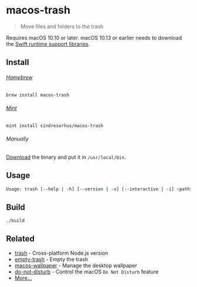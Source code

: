 # macos-trash

> Move files and folders to the trash

Requires macOS 10.10 or later. macOS 10.13 or earlier needs to download the [Swift runtime support libraries](https://support.apple.com/kb/DL1998).

## Install

###### [Homebrew](https://brew.sh)

```sh
brew install macos-trash
```

###### [Mint](https://github.com/yonaskolb/Mint)

```sh
mint install sindresorhus/macos-trash
```

###### Manually

[Download](https://github.com/sindresorhus/macos-trash/releases/latest) the binary and put it in `/usr/local/bin`.

## Usage

```sh
Usage: trash [--help | -h] [--version | -v] [--interactive | -i] <path> […]
```

## Build

```sh
./build
```

## Related

- [trash](https://github.com/sindresorhus/trash) - Cross-platform Node.js version
- [empty-trash](https://github.com/sindresorhus/empty-trash) - Empty the trash
- [macos-wallpaper](https://github.com/sindresorhus/macos-wallpaper) - Manage the desktop wallpaper
- [do-not-disturb](https://github.com/sindresorhus/do-not-disturb) - Control the macOS `Do Not Disturb` feature
- [More…](https://github.com/search?q=user%3Asindresorhus+language%3Aswift)
